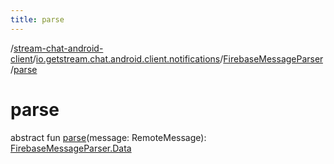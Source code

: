 ```yaml
---
title: parse
---
```

/[stream-chat-android-client](../../index.md)/[io.getstream.chat.android.client.notifications](../index.md)/[FirebaseMessageParser](index.md)/[parse](parse.md)  
  
  
  
# parse  
abstract fun [parse](parse.md)(message: RemoteMessage): [FirebaseMessageParser.Data](Data/index.md)
